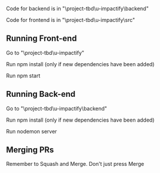 Code for backend is in "\project-tbd\u-impactify\backend"

Code for frontend is in "\project-tbd\u-impactify\src"

## Running Front-end

Go to "\project-tbd\u-impactify"

Run npm install (only if new dependencies have been added)

Run npm start

## Running Back-end

Go to "\project-tbd\u-impactify\backend"

Run npm install (only if new dependencies have been added)

Run nodemon server

## Merging PRs

Remember to Squash and Merge. Don't just press Merge

